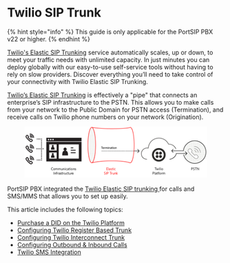 # Twilio SIP Trunk

{% hint style="info" %}
This guide is only applicable for the PortSIP PBX v22 or higher.
{% endhint %}

[Twilio's Elastic SIP Trunking](https://www.twilio.com/docs/sip-trunking) service automatically scales, up or down, to meet your traffic needs with unlimited capacity. In just minutes you can deploy globally with our easy-to-use self-service tools without having to rely on slow providers. Discover everything you’ll need to take control of your connectivity with Twilio Elastic SIP Trunking.

[Twilio’s Elastic SIP Trunking](https://www.twilio.com/docs/sip-trunking) is effectively a "pipe" that connects an enterprise’s SIP infrastructure to the PSTN. This allows you to make calls from your network to the Public Domain for PSTN access (Termination), and receive calls on Twilio phone numbers on your network (Origination).



<figure><img src="../../../.gitbook/assets/twilio-fig1.png" alt=""><figcaption></figcaption></figure>



PortSIP PBX integrated the [Twilio Elastic SIP trunking ](https://www.twilio.com/docs/sip-trunking)for calls and SMS/MMS that allows you to set up easily.

This article includes the following topics:

* [Purchase a DID on the Twilio Platform](purchase-a-did-on-the-twilio.md)
* [Configuring Twilio Register Based Trunk](configuring-twilio-register-based-trunk.md)
* [Configuring Twilio Interconnect Trunk](configuring-twilio-interconnect-trunk.md)
* [Configuring Outbound & Inbound Calls](configuring-outbound-and-inbound-calls.md)
* [Twilio SMS Integration](twilio-sms-integration.md)

